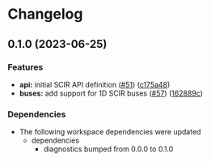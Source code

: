 # Changelog

## 0.1.0 (2023-06-25)


### Features

* **api:** initial SCIR API definition ([#51](https://github.com/substrate-labs/substrate2/issues/51)) ([c175a48](https://github.com/substrate-labs/substrate2/commit/c175a484d63834787e25d46df416b6844d381686))
* **buses:** add support for 1D SCIR buses ([#57](https://github.com/substrate-labs/substrate2/issues/57)) ([162889c](https://github.com/substrate-labs/substrate2/commit/162889c6f3c89a575018274d8cda836eb8d0bbcf))


### Dependencies

* The following workspace dependencies were updated
  * dependencies
    * diagnostics bumped from 0.0.0 to 0.1.0
